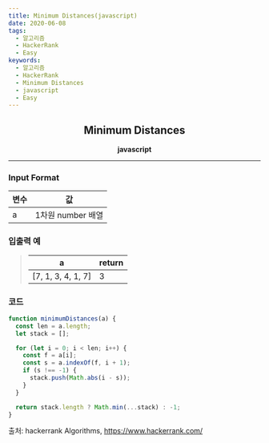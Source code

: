 ```yaml
---
title: Minimum Distances(javascript)
date: 2020-06-08
tags:
  - 알고리즘
  - HackerRank
  - Easy
keywords:
  - 알고리즘
  - HackerRank
  - Minimum Distances
  - javascript
  - Easy
---
```


## <center>Minimum Distances</center>

**<center>javascript</center>**

---

### Input Format

| 변수 | 값                |
| ---- | ----------------- |
| a    | 1차원 number 배열 |

### 입출력 예

> | a                  | return |
> | ------------------ | ------ |
> | [7, 1, 3, 4, 1, 7] | 3      |

### 코드

```javascript
function minimumDistances(a) {
  const len = a.length;
  let stack = [];

  for (let i = 0; i < len; i++) {
    const f = a[i];
    const s = a.indexOf(f, i + 1);
    if (s !== -1) {
      stack.push(Math.abs(i - s));
    }
  }

  return stack.length ? Math.min(...stack) : -1;
}
```

출처: hackerrank Algorithms, https://www.hackerrank.com/
